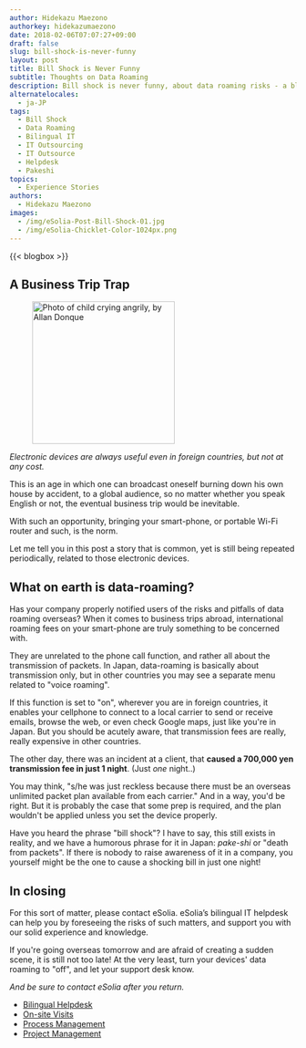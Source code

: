 ```yaml
---
author: Hidekazu Maezono
authorkey: hidekazumaezono
date: 2018-02-06T07:07:27+09:00
draft: false
slug: bill-shock-is-never-funny
layout: post
title: Bill Shock is Never Funny
subtitle: Thoughts on Data Roaming
description: Bill shock is never funny, about data roaming risks - a blog post from eSolia Inc.
alternatelocales:
  - ja-JP
tags:
  - Bill Shock
  - Data Roaming
  - Bilingual IT
  - IT Outsourcing
  - IT Outsource
  - Helpdesk
  - Pakeshi
topics:
  - Experience Stories
authors:
  - Hidekazu Maezono
images:
  - /img/eSolia-Post-Bill-Shock-01.jpg
  - /img/eSolia-Chicklet-Color-1024px.png
---
```


{{< blogbox >}}

## A Business Trip Trap

<figure class="image-container">
<img class="materialboxed right responsive-img z-depth-2" width="250" data-caption="The Cry of Anger by Allan Donque" alt="Photo of child crying angrily, by Allan Donque" src="/img/eSolia-Post-Bill-Shock-01.jpg">
</figure>

_Electronic devices are always useful even in foreign countries, but not at any cost._

This is an age in which one can broadcast oneself burning down his own house by accident, to a global audience, so no matter whether you speak English or not, the eventual business trip would be inevitable.

With such an opportunity, bringing your smart-phone, or portable Wi-Fi router and such, is the norm.

Let me tell you in this post a story that is common, yet is still being repeated periodically, related to those electronic devices.

## What on earth is data-roaming?

Has your company properly notified users of the risks and pitfalls of data roaming overseas? When it comes to business trips abroad, international roaming fees on your smart-phone are truly something to be concerned with.

They are unrelated to the phone call function, and rather all about the transmission of packets. In Japan, data-roaming is basically about transmission only, but in other countries you may see a separate menu related to "voice roaming".

If this function is set to "on", wherever you are in foreign countries, it enables your cellphone to connect to a local carrier to send or receive emails, browse the web, or even check Google maps, just like you're in Japan. But you should be acutely aware, that transmission fees are really, really expensive in other countries.

The other day, there was an incident at a client, that **caused a 700,000 yen transmission fee in just 1 night**. (Just _one_ night..)

You may think, "s/he was just reckless because there must be an overseas unlimited packet plan available from each carrier." And in a way, you'd be right. But it is probably the case that some prep is required, and the plan wouldn't be applied unless you set the device properly.

Have you heard the phrase "bill shock"? I have to say, this still exists in reality, and we have a humorous phrase for it in Japan: _pake-shi_ or "death from packets". If there is nobody to raise awareness of it in a company, you yourself might be the one to cause a shocking bill in just one night!

## In closing

For this sort of matter, please contact eSolia. eSolia’s bilingual IT helpdesk can help you by foreseeing the risks of such matters, and support you with our solid experience and knowledge.

If you're going overseas tomorrow and are afraid of creating a sudden scene, it is still not too late! At the very least, turn your devices' data roaming to "off", and let your support desk know.

_And be sure to contact eSolia after you return._

* [Bilingual Helpdesk](http://esolia.co.jp/helpdesk/)
* [On-site Visits](http://esolia.co.jp/on-site/)
* [Process Management](http://esolia.co.jp/process/)
* [Project Management](http://esolia.co.jp/project-management/)
